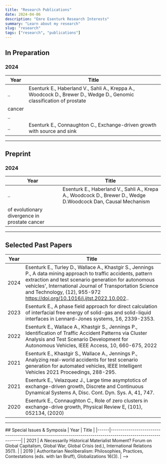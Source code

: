 ```yaml
---
title: "Research Publications"
date: 2024-04-06
description: "Emre Esenturk Research Interests"
summary: "Learn about my research"
slug: "research"
tags: ["research", "publications"]
---
```


<!--Simply follow the standard Hugo [Quick Start](abcd.pdf) procedure to get up and running quickly. Detailed installation instructions can be found below. Instructions for [updating the theme](#installing-updates) are also available.
[link texti](link) -->


## In Preparation

### 2024

| Year | Title                          |
|--------------------------|--------------------|
| .. | Esenturk E., Haberland V., Sahli A., Kreppa A., Woodcock D., Brewer D., Wedge D., Genomic classification of prostate
cancer       |
| .. | |
| .. |Esenturk E., Connaughton C., Exchange-driven growth with source and sink|


<hr class="bold-line">

## Preprint

### 2024

| Year | Title                          |
|--------------------------|--------------------|
| .. | Esenturk E., Haberland V., Sahli A., Krepa A., Woodcock D., Brewer D., Wedge D.Woodcock Dan, Causal Mechanism
of evolutionary divergence in prostate cancer  |



<hr class="bold-line">



## Selected Past Papers

| Year | Title                                                                                                         |
|------|---------------------------------------------------------------------------------------------------------------|
| 2024 | Esenturk E., Turley D., Wallace A., Khastgir S., Jennings P., A data mining approach to traffic accidents, pattern extraction and test scenario generation for autonomous vehicles', International Journal of Transportation Science and Technology, (12), 955-972 https://doi.org/10.1016/j.ijtst.2022.10.002.. |
| 2023 | Esenturk E., A phase field approach for direct calculation of interfacial free energy of solid-gas and solid-liquid interfaces in Lennard-Jones systems, 16, 2339-2353. |
| 2022 | Esenturk E., Wallace A., Khastgir S., Jennings P., Identification of Traffic Accident Patterns via Cluster Analysis and Test Scenario Development for Autonomous Vehicles, IEEE Access, 10, 660-675, 2022|
| 2021 | Esenturk E., Khastgir S., Wallace A., Jennings P., Analyzing real-world accidents for test scenario generation for automated vehicles, IEEE Intelligent Vehicles 2021 Proceedings, 288-295. |
| 2021 | Esenturk E., Velazquez J., Large time asymptotics of exchange-driven growth, Discrete and Continuous Dynamical Systems A, Disc. Cont. Dyn. Sys. A, 41, 747. |
| 2020 | Esenturk E., Connaughton C., Role of zero clusters in exchange-drive growth, Physical Review E, (101), 052134, (2020)|

<hr class="thin-line">

<!-->
## Special Issues & Symposia

| Year | Title                                                                                                         |
|------|---------------------------------------------------------------------------------------------------------------|
| 2021 | A Necessarily Historical Materialist Moment? Forum on Global Capitalism, Global War, Global Crisis (ed.), International Relations 35(1). |
| 2019 | Authoritarian Neoliberalism: Philosophies, Practices, Contestations (eds. with Ian Bruff), Globalizations 16(3). | -->